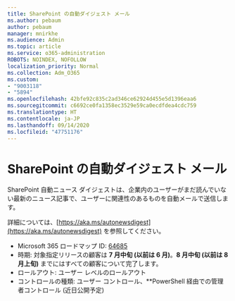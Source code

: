 ```yaml
---
title: SharePoint の自動ダイジェスト メール
ms.author: pebaum
author: pebaum
manager: mnirkhe
ms.audience: Admin
ms.topic: article
ms.service: o365-administration
ROBOTS: NOINDEX, NOFOLLOW
localization_priority: Normal
ms.collection: Adm_O365
ms.custom:
- "9003118"
- "5894"
ms.openlocfilehash: 42bfe92c835c2ad346ce62924d455e5d1396eaa6
ms.sourcegitcommit: c6692ce0fa1358ec3529e59ca0ecdfdea4cdc759
ms.translationtype: HT
ms.contentlocale: ja-JP
ms.lasthandoff: 09/14/2020
ms.locfileid: "47751176"
---
```

# <a name="sharepoint-auto-digest-email"></a>SharePoint の自動ダイジェスト メール

SharePoint 自動ニュース ダイジェストは、企業内のユーザーがまだ読んでいない最新のニュース記事で、ユーザーに関連性のあるものを自動メールで送信します。

詳細については、[https://aka.ms/autonewsdigest](https://aka.ms/autonewsdigest) を参照してください。

- Microsoft 365 ロードマップ ID: [64685](https://www.microsoft.com/microsoft-365/roadmap?filters=&featureid=64685)
- 時期: 対象指定リリースの顧客は **7 月中旬 (以前は 6 月)**。**8 月中旬 (以前は 8 月上旬)** までにはすべての顧客について完了します。
- ロールアウト: ユーザー レベルのロールアウト
- コントロールの種類: ユーザー コントロール、**PowerShell 経由での管理者コントロール (近日公開予定)
